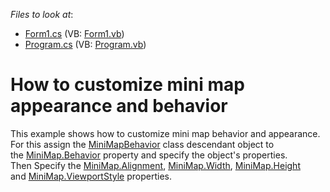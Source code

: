 <!-- default file list -->
*Files to look at*:

* [Form1.cs](./CS/MiniMapParameters/Form1.cs) (VB: [Form1.vb](./VB/MiniMapParameters/Form1.vb))
* [Program.cs](./CS/MiniMapParameters/Program.cs) (VB: [Program.vb](./VB/MiniMapParameters/Program.vb))
<!-- default file list end -->
# How to customize mini map appearance and behavior


This example shows how to customize mini map behavior and appearance. <br />For this assign the <a href="https://documentation.devexpress.com/#WindowsForms/clsDevExpressXtraMapMiniMapBehaviortopic">MiniMapBehavior</a> class descendant object to the <a href="https://documentation.devexpress.com/#WindowsForms/DevExpressXtraMapMiniMap_Behaviortopic">MiniMap.Behavior</a> property and specify the object's properties. <br />Then Specify the <a href="https://documentation.devexpress.com/#WindowsForms/DevExpressXtraMapMiniMap_Alignmenttopic">MiniMap.Alignment</a>, <a href="https://documentation.devexpress.com/#WindowsForms/DevExpressXtraMapMiniMap_Widthtopic">MiniMap.Width</a>, <a href="https://documentation.devexpress.com/#WindowsForms/DevExpressXtraMapMiniMap_Heighttopic">MiniMap.Height</a> and <a href="https://documentation.devexpress.com/#WindowsForms/DevExpressXtraMapMiniMap_ViewportStyletopic">MiniMap.ViewportStyle</a> properties.

<br/>


